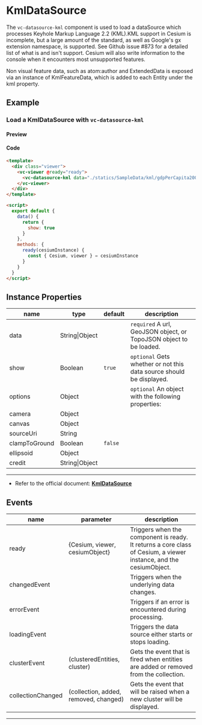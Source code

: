 # KmlDataSource

The `vc-datasource-kml` component is used to load a dataSource which processes Keyhole Markup Language 2.2 (KML).KML support in Cesium is incomplete, but a large amount of the standard, as well as Google's gx extension namespace, is supported. See Github issue #873 for a detailed list of what is and isn't support. Cesium will also write information to the console when it encounters most unsupported features.

Non visual feature data, such as atom:author and ExtendedData is exposed via an instance of KmlFeatureData, which is added to each Entity under the kml property.

## Example

### Load a KmlDataSource with `vc-datasource-kml`

#### Preview

<doc-preview>
  <template>
    <div class="viewer">
      <vc-viewer @ready="ready">
        <vc-datasource-kml data="./statics/SampleData/kml/gdpPerCapita2008.kmz" :show="show"></vc-datasource-kml>
      </vc-viewer>
    </div>
  </template>

  <script>
    export default {
      data() {
        return {
          show: true
        }
      },
      methods: {
        ready(cesiumInstance) {
          const { Cesium, viewer } = cesiumInstance
        }
      }
    }
  </script>
</doc-preview>

#### Code

```html
<template>
  <div class="viewer">
    <vc-viewer @ready="ready">
      <vc-datasource-kml data="./statics/SampleData/kml/gdpPerCapita2008.kmz" :show="show"></vc-datasource-kml>
    </vc-viewer>
  </div>
</template>

<script>
  export default {
    data() {
      return {
        show: true
      }
    },
    methods: {
      ready(cesiumInstance) {
        const { Cesium, viewer } = cesiumInstance
      }
    }
  }
</script>
```

## Instance Properties

| name          | type           | default | description                                                          |
| ------------- | -------------- | ------- | -------------------------------------------------------------------- |
| data          | String\|Object |         | `required` A url, GeoJSON object, or TopoJSON object to be loaded.   |
| show          | Boolean        | `true`  | `optional` Gets whether or not this data source should be displayed. |
| options       | Object         |         | `optional` An object with the following properties:                  |
| camera        | Object         |         |                                                                      |
| canvas        | Object         |         |                                                                      |
| sourceUri     | String         |         |                                                                      |
| clampToGround | Boolean        | `false` |                                                                      |
| ellipsoid     | Object         |         |                                                                      |
| credit        | String\|Object |         |                                                                      |

---

- Refer to the official document: **[KmlDataSource](https://cesium.com/docs/cesiumjs-ref-doc/KmlDataSource.html)**

## Events

<!-- prettier-ignore -->
| name | parameter | description |
| ---- | --------- | ----------- |
| ready | {Cesium, viewer, cesiumObject} | Triggers when the component is ready. It returns a core class of Cesium, a viewer instance, and the cesiumObject. |
| changedEvent | | Triggers when the underlying data changes. |
| errorEvent | | Triggers if an error is encountered during processing. |
| loadingEvent | | Triggers the data source either starts or stops loading. |
| clusterEvent | (clusteredEntities, cluster) | Gets the event that is fired when entities are added or removed from the collection.|
| collectionChanged | (collection, added, removed, changed) | Gets the event that will be raised when a new cluster will be displayed.|
---
